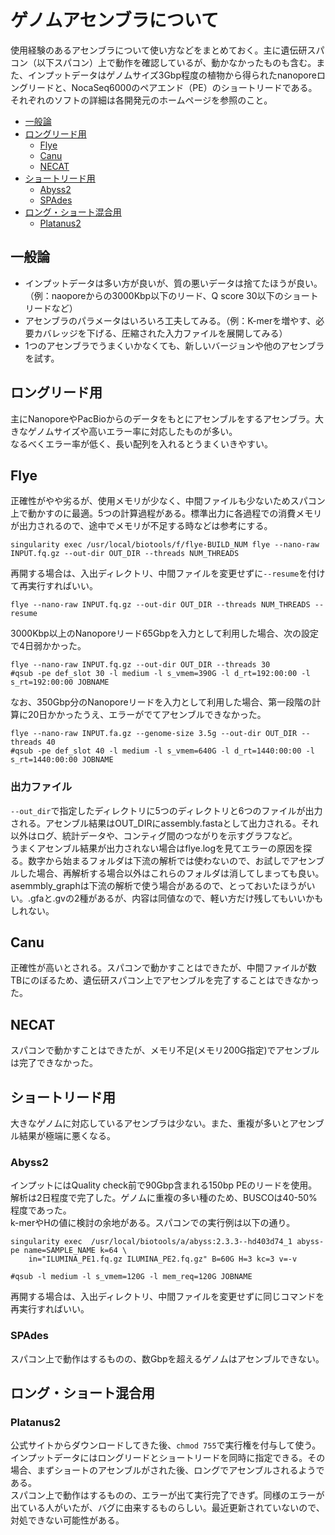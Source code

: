 # ゲノムアセンブラについて

使用経験のあるアセンブラについて使い方などをまとめておく。主に遺伝研スパコン（以下スパコン）上で動作を確認しているが、動かなかったものも含む。また、インプットデータはゲノムサイズ3Gbp程度の植物から得られたnanoporeロングリードと、NocaSeq6000のペアエンド（PE）のショートリードである。それぞれのソフトの詳細は各開発元のホームページを参照のこと。

- [一般論](#一般論)
- [ロングリード用](#ロングリード用)
  - [Flye](#flye)
  - [Canu](#canu)
  - [NECAT](#necat)
- [ショートリード用](#ショートリード用)
  - [Abyss2](#abyss2)
  - [SPAdes](#spades)
- [ロング・ショート混合用](#ロングショート混合用)
  - [Platanus2](#platanus2) 

## 一般論
- インプットデータは多い方が良いが、質の悪いデータは捨てたほうが良い。（例：naoporeからの3000Kbp以下のリード、Q score 30以下のショートリードなど）
- アセンブラのパラメータはいろいろ工夫してみる。（例：K-merを増やす、必要カバレッジを下げる、圧縮された入力ファイルを展開してみる）
- 1つのアセンブラでうまくいかなくても、新しいバージョンや他のアセンブラを試す。

## ロングリード用
主にNanoporeやPacBioからのデータをもとにアセンブルをするアセンブラ。大きなゲノムサイズや高いエラー率に対応したものが多い。<br>
なるべくエラー率が低く、長い配列を入れるとうまくいきやすい。

## Flye
正確性がやや劣るが、使用メモリが少なく、中間ファイルも少ないためスパコン上で動かすのに最適。5つの計算過程がある。標準出力に各過程での消費メモリが出力されるので、途中でメモリが不足する時などは参考にする。

```
singularity exec /usr/local/biotools/f/flye-BUILD_NUM flye --nano-raw INPUT.fq.gz --out-dir OUT_DIR --threads NUM_THREADS
```
再開する場合は、入出ディレクトリ、中間ファイルを変更せずに`--resume`を付けて再実行すればいい。
```
flye --nano-raw INPUT.fq.gz --out-dir OUT_DIR --threads NUM_THREADS --resume
```
3000Kbp以上のNanoporeリード65Gbpを入力として利用した場合、次の設定で4日弱かかった。
```
flye --nano-raw INPUT.fq.gz --out-dir OUT_DIR --threads 30 
#qsub -pe def_slot 30 -l medium -l s_vmem=390G -l d_rt=192:00:00 -l s_rt=192:00:00 JOBNAME
```
なお、350Gbp分のNanoporeリードを入力として利用した場合、第一段階の計算に20日かかったうえ、エラーがでてアセンブルできなかった。
```
flye --nano-raw INPUT.fa.gz --genome-size 3.5g --out-dir OUT_DIR --threads 40
#qsub -pe def_slot 40 -l medium -l s_vmem=640G -l d_rt=1440:00:00 -l s_rt=1440:00:00 JOBNAME
```

### 出力ファイル

`--out_dir`で指定したディレクトリに5つのディレクトリと6つのファイルが出力される。アセンブル結果はOUT_DIRにassembly.fastaとして出力される。それ以外はログ、統計データや、コンティグ間のつながりを示すグラフなど。<br>うまくアセンブル結果が出力されない場合はflye.logを見てエラーの原因を探る。数字から始まるフォルダは下流の解析では使わないので、お試しでアセンブルした場合、再解析する場合以外はこれらのフォルダは消してしまっても良い。asemmbly_graphは下流の解析で使う場合があるので、とっておいたほうがいい。.gfaと.gvの2種があるが、内容は同値なので、軽い方だけ残してもいいかもしれない。


## Canu
正確性が高いとされる。スパコンで動かすことはできたが、中間ファイルが数TBにのぼるため、遺伝研スパコン上でアセンブルを完了することはできなかった。

## NECAT
スパコンで動かすことはできたが、メモリ不足(メモリ200G指定)でアセンブルは完了できなかった。

## ショートリード用
大きなゲノムに対応しているアセンブラは少ない。また、重複が多いとアセンブル結果が極端に悪くなる。

### Abyss2

インプットにはQuality check前で90Gbp含まれる150bp PEのリードを使用。解析は2日程度で完了した。ゲノムに重複の多い種のため、BUSCOは40-50%程度であった。<br>
k-merやHの値に検討の余地がある。スパコンでの実行例は以下の通り。

```
singularity exec  /usr/local/biotools/a/abyss:2.3.3--hd403d74_1 abyss-pe name=SAMPLE_NAME k=64 \
    in="ILUMINA_PE1.fq.gz ILUMINA_PE2.fq.gz" B=60G H=3 kc=3 v=-v

#qsub -l medium -l s_vmem=120G -l mem_req=120G JOBNAME
```
再開する場合は、入出ディレクトリ、中間ファイルを変更せずに同じコマンドを再実行すればいい。

### SPAdes
スパコン上で動作はするものの、数Gbpを超えるゲノムはアセンブルできない。

## ロング・ショート混合用
### Platanus2
公式サイトからダウンロードしてきた後、`chmod 755`で実行権を付与して使う。インプットデータにはロングリードとショートリードを同時に指定できる。その場合、まずショートのアセンブルがされた後、ロングでアセンブルされるようである。<br>
スパコン上で動作はするものの、エラーが出て実行完了できず。同様のエラーが出ている人がいたが、バグに由来するものらしい。最近更新されていないので、対処できない可能性がある。
